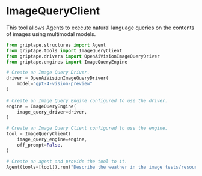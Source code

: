 # ImageQueryClient

This tool allows Agents to execute natural language queries on the contents of images using multimodal models.

```python
from griptape.structures import Agent
from griptape.tools import ImageQueryClient
from griptape.drivers import OpenAiVisionImageQueryDriver
from griptape.engines import ImageQueryEngine 

# Create an Image Query Driver.
driver = OpenAiVisionImageQueryDriver(
    model="gpt-4-vision-preview"
)
    
# Create an Image Query Engine configured to use the driver.
engine = ImageQueryEngine(
    image_query_driver=driver,
)

# Create an Image Query Client configured to use the engine.
tool = ImageQueryClient(
    image_query_engine=engine,
    off_prompt=False,
)

# Create an agent and provide the tool to it.
Agent(tools=[tool]).run("Describe the weather in the image tests/resources/mountain.png in one word.")
```

